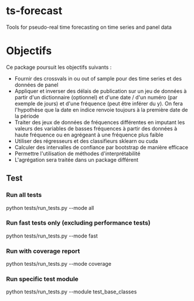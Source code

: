 # ts-forecast
Tools for pseudo-real time forecasting on time series and panel data

# Objectifs

Ce package poursuit les objectifs suivants :
- Fournir des crossvals in ou out of sample pour des time series et des données de panel
- Appliquer et inverser des délais de publication sur un jeu de données à partir d'un dictionnaire (optionnel) et d'une date / d'un numéro (par exemple de jours) et d'une fréquence (peut être inférer du y). On fera l'hypothèse que la date en indice renvoie toujours à la première date de la période
- Traiter des jeux de données de fréquences différentes en imputant les valeurs des variables de basses fréquences à partir des données à haute fréquence ou en agrégeant à une fréquence plus faible
- Utiliser des régresseurs et des classifieurs sklearn ou cuda
- Calculer des intervalles de confiance par bootstrap de manière efficace
- Permettre l'utilisation de méthodes d'interprétabilité
- L'agrégation sera traitée dans un package différent


## Test

### Run all tests

python tests/run_tests.py --mode all

### Run fast tests only (excluding performance tests)
python tests/run_tests.py --mode fast

### Run with coverage report
python tests/run_tests.py --mode coverage

### Run specific test module
python tests/run_tests.py --module test_base_classes
